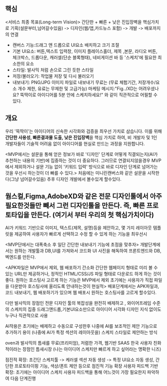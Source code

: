 ## 핵심

<서비스 최종 목표(Long-term Vision)>
간단한 + 빠른 + 낮은 진입장벽을 핵심가치로
기획(설문부터,넘어갈수있음) -> 디자인(웹/앱,카드뉴스 포함) -> 개발 -> 배포까지의 연결

- 캔버스 기능:드래그 앤 드롭으로 UI요소 배치하고 크기 조절
- 기본 UI요소: 버튼,텍스트 입력창, 이미지 플레이스홀더, 제목 ,본문, 라디오 버튼, 체크박스, 드롭다운, 캐러셀(단순 블록형태), 네비게이션 바 등 '스케치'에 필요한 최소한의 요소
- 스타일: 발사믹 처럼 손으로 그린 듯한 스타일
- 저장/불러오기: 작업물 저장 및 다시 불러오기
- 내보내기: PNG/JPG 이미지 파일로 내보내기
무료는 (무료 체험기간, 저장개수/요소 개수 제한, 유료는 무제한 및 고급가능)
마케팅 메시지:"Fig../XD는 어려우셨나요? 뚝딱이로 아이디어를 5분 안에 스케치하세요!" 와 같이 직관적으로 어필할 수 있다.
## 개요
우리 '뚝딱이'는 아이디어의 신속한 시각화와 검증을 최우선 가치로 삼습니다. 이를 위해 **간단한 사용성, 빠른결과물 도출, 낮은 진입장벽**을 핵심 가치로 하여, 비 개발자 및 1인 개발자들이 기술적 어려움 없이 아이디어를 현실로 만드는 과정을 지원합니다.

<MVP에서는 설문을 통해 얻은 정보가 바로 '디자인' 단계로 어떻게 직결되는지(AI가 추천하는 내용의 기반)에 집중하는 것이 더 중요하다.
그러므로 연결되지않을경우 MVP에서 제외하거나 설문 기능 없이 '키워드 입력' 방식으로 바로 디자인 단계로 넘어가는 것을 우선시 하는것이 더 빠를 수 있다.>
처음에는 미니린캔버스와 같은 설문을 시작한다(그냥 넘어갈수있음) 추후 디자인 개발에서 볼수있게 할수있다.


웜스컬,Figma,AdobeXD와 같은 전문 디자인툴에서 아주 필요한것들만 빼서 그런 디자인툴을 만든다. 즉, 빠른 프로토타입을 만든다. (여기서 부터 우리의 첫 핵심가치이다)
-
AI가 키워드 기반으로 이미지, 텍스트(제목, 설명)등을 제안하고, 몇 가지 레이아웃 템플릿을 제공하여 사용자가 빠르게 선택하고 수정 할 수 있게 하는 기능을 최우선시

<MVP단에서는 대폭축소 후 일단 간단한 내보내기 기능에 초점을 맞추자>
개발단계에서는 원하는 개발툴과 DB,UI를 가져와서 코드화 UI 사진을 해독하여 프론트엔드와 DB, 벡엔드를 만든다.

<APK파일은 MVP에서 제외, 웹 배포하기 간소화 간단한 웹페이지 형태로 미리 볼 수 있는 URL만 제공하거나, 정적인 HTML/CSS/JS 파일 형태로 다운로드 하게 하는 것이 좋다. 원하는 호스팅사 고르게 하는 기능은 MVP에서 제외 초기에는 사용자가 직접 파일을 다운받아 호스팅사에 올리도록 안내하는것이 현실적>
배포단계에서는 APK파일과, 코드 내보내기, 웹 배포하기가 있으며 웹 배포시 원하는 호스팅사를 고르게 할수있다.

다만 발사믹의 장점인 전문 디자인 툴의 복잡성을 완전히 배제하고 , 와이어프레임 수준의 스케치의 집중
드래그앤드롭,기본UI요소만으로 아이디어 시각화
디자인 지식 없이도 누구나 직관적으로 사용

AI작용은 초기에는 배제하고 수동으로 구성한후 나중에 AI를 보조적인 제안 기능으로 추가하기 용이 (나중에 AI가 특정 섹션의 레이아웃을) 스케치 스타일로 제안하는 방식

oven과 발사믹의 틈새를 무료(프리미엄), 저렴한 가격, 웹기반 SAAS 한국 사용자 친화적이라는 장점인 틈새시장
(나는 아이디어 스케치만 빠르게 하고 싶어라는 명확한 니즈)

점진적 확장: 초간단 스케치툴 -> 케러셀 섹션 자동 생성 -> 특정 UI요소 자동 생성, 간단한 프로토타이핑 기능, 색상/폰트 제안 등으로 점진적 기능 확장
사용자 피드백 기반 확장: 초기에는 아이디어 스케치 사용자 피드백을 통해 어느것이 가장 필요한지 파악하여 다음 단계진행

